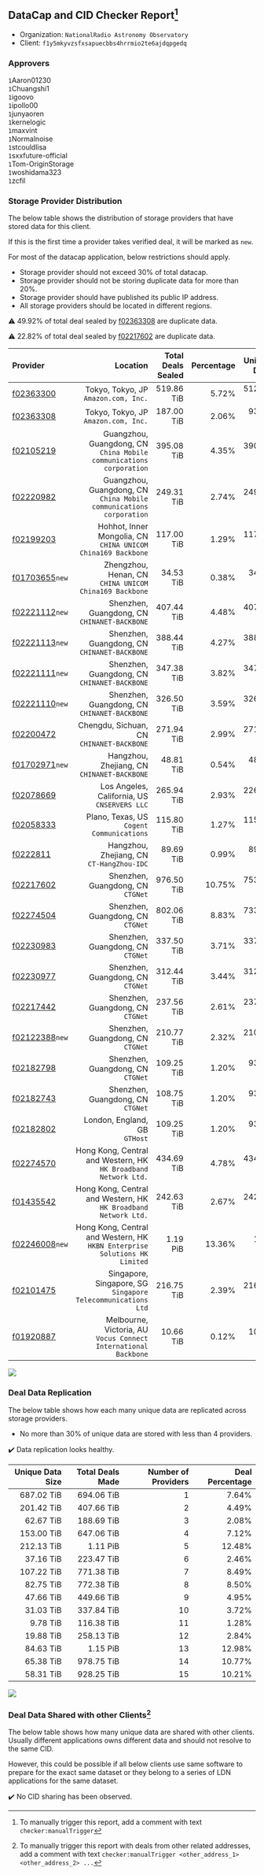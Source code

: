 ## DataCap and CID Checker Report[^1]
 - Organization: `NationalRadio Astronomy Observatory`
 - Client: `f1y5mkyvzsfxsapuecbbs4hrrmio2te6ajdqpgedq`
### Approvers
`1`Aaron01230<br/>`1`Chuangshi1<br/>`1`igoovo<br/>`1`ipollo00<br/>`1`junyaoren<br/>`1`kernelogic<br/>`1`maxvint<br/>`1`Normalnoise<br/>`1`stcouldlisa<br/>`1`sxxfuture-official<br/>`1`Tom-OriginStorage<br/>`1`woshidama323<br/>`1`zcfil

### Storage Provider Distribution
The below table shows the distribution of storage providers that have stored data for this client.

If this is the first time a provider takes verified deal, it will be marked as `new`.

For most of the datacap application, below restrictions should apply.
 - Storage provider should not exceed 30% of total datacap.
 - Storage provider should not be storing duplicate data for more than 20%.
 - Storage provider should have published its public IP address.
 - All storage providers should be located in different regions.

⚠️ 49.92% of total deal sealed by [f02363308](https://filfox.info/en/address/f02363308) are duplicate data.

⚠️ 22.82% of total deal sealed by [f02217602](https://filfox.info/en/address/f02217602) are duplicate data.

| Provider                                                    |                                                                      Location | Total Deals Sealed | Percentage | Unique Data | Duplicate Deals |
| :---------------------------------------------------------- | ----------------------------------------------------------------------------: | -----------------: | ---------: | ----------: | --------------: |
| [f02363300](https://filfox.info/en/address/f02363300)       |                                       Tokyo, Tokyo, JP<br/>`Amazon.com, Inc.` |         519.86 TiB |      5.72% |  512.86 TiB |           1.35% |
| [f02363308](https://filfox.info/en/address/f02363308)       |                                       Tokyo, Tokyo, JP<br/>`Amazon.com, Inc.` |         187.00 TiB |      2.06% |   93.66 TiB |          49.92% |
| [f02105219](https://filfox.info/en/address/f02105219)       |        Guangzhou, Guangdong, CN<br/>`China Mobile communications corporation` |         395.08 TiB |      4.35% |  390.33 TiB |           1.20% |
| [f02220982](https://filfox.info/en/address/f02220982)       |        Guangzhou, Guangdong, CN<br/>`China Mobile communications corporation` |         249.31 TiB |      2.74% |  249.25 TiB |           0.03% |
| [f02199203](https://filfox.info/en/address/f02199203)       |               Hohhot, Inner Mongolia, CN<br/>`CHINA UNICOM China169 Backbone` |         117.00 TiB |      1.29% |  117.00 TiB |           0.00% |
| [f01703655](https://filfox.info/en/address/f01703655)`new`  |                     Zhengzhou, Henan, CN<br/>`CHINA UNICOM China169 Backbone` |          34.53 TiB |      0.38% |   34.09 TiB |           1.27% |
| [f02221112](https://filfox.info/en/address/f02221112)`new`  |                               Shenzhen, Guangdong, CN<br/>`CHINANET-BACKBONE` |         407.44 TiB |      4.48% |  407.44 TiB |           0.00% |
| [f02221113](https://filfox.info/en/address/f02221113)`new`  |                               Shenzhen, Guangdong, CN<br/>`CHINANET-BACKBONE` |         388.44 TiB |      4.27% |  388.19 TiB |           0.06% |
| [f02221111](https://filfox.info/en/address/f02221111)`new`  |                               Shenzhen, Guangdong, CN<br/>`CHINANET-BACKBONE` |         347.38 TiB |      3.82% |  347.00 TiB |           0.11% |
| [f02221110](https://filfox.info/en/address/f02221110)`new`  |                               Shenzhen, Guangdong, CN<br/>`CHINANET-BACKBONE` |         326.50 TiB |      3.59% |  326.25 TiB |           0.08% |
| [f02200472](https://filfox.info/en/address/f02200472)       |                                  Chengdu, Sichuan, CN<br/>`CHINANET-BACKBONE` |         271.94 TiB |      2.99% |  271.94 TiB |           0.00% |
| [f01702971](https://filfox.info/en/address/f01702971)`new`  |                                Hangzhou, Zhejiang, CN<br/>`CHINANET-BACKBONE` |          48.81 TiB |      0.54% |   48.81 TiB |           0.00% |
| [f02078669](https://filfox.info/en/address/f02078669)       |                               Los Angeles, California, US<br/>`CNSERVERS LLC` |         265.94 TiB |      2.93% |  226.86 TiB |          14.69% |
| [f02058333](https://filfox.info/en/address/f02058333)       |                                  Plano, Texas, US<br/>`Cogent Communications` |         115.80 TiB |      1.27% |  115.75 TiB |           0.04% |
| [f0222811](https://filfox.info/en/address/f0222811)         |                                  Hangzhou, Zhejiang, CN<br/>`CT-HangZhou-IDC` |          89.69 TiB |      0.99% |   89.69 TiB |           0.00% |
| [f02217602](https://filfox.info/en/address/f02217602)       |                                          Shenzhen, Guangdong, CN<br/>`CTGNet` |         976.50 TiB |     10.75% |  753.69 TiB |          22.82% |
| [f02274504](https://filfox.info/en/address/f02274504)       |                                          Shenzhen, Guangdong, CN<br/>`CTGNet` |         802.06 TiB |      8.83% |  733.31 TiB |           8.57% |
| [f02230983](https://filfox.info/en/address/f02230983)       |                                          Shenzhen, Guangdong, CN<br/>`CTGNet` |         337.50 TiB |      3.71% |  337.50 TiB |           0.00% |
| [f02230977](https://filfox.info/en/address/f02230977)       |                                          Shenzhen, Guangdong, CN<br/>`CTGNet` |         312.44 TiB |      3.44% |  312.44 TiB |           0.00% |
| [f02217442](https://filfox.info/en/address/f02217442)       |                                          Shenzhen, Guangdong, CN<br/>`CTGNet` |         237.56 TiB |      2.61% |  237.56 TiB |           0.00% |
| [f02122388](https://filfox.info/en/address/f02122388)`new`  |                                          Shenzhen, Guangdong, CN<br/>`CTGNet` |         210.77 TiB |      2.32% |  210.77 TiB |           0.00% |
| [f02182798](https://filfox.info/en/address/f02182798)       |                                          Shenzhen, Guangdong, CN<br/>`CTGNet` |         109.25 TiB |      1.20% |   93.59 TiB |          14.33% |
| [f02182743](https://filfox.info/en/address/f02182743)       |                                          Shenzhen, Guangdong, CN<br/>`CTGNet` |         108.75 TiB |      1.20% |   93.28 TiB |          14.22% |
| [f02182802](https://filfox.info/en/address/f02182802)       |                                              London, England, GB<br/>`GTHost` |         109.25 TiB |      1.20% |   93.59 TiB |          14.33% |
| [f02274570](https://filfox.info/en/address/f02274570)       |            Hong Kong, Central and Western, HK<br/>`HK Broadband Network Ltd.` |         434.69 TiB |      4.78% |  434.69 TiB |           0.00% |
| [f01435542](https://filfox.info/en/address/f01435542)       |            Hong Kong, Central and Western, HK<br/>`HK Broadband Network Ltd.` |         242.63 TiB |      2.67% |  242.63 TiB |           0.00% |
| [f02246008](https://filfox.info/en/address/f02246008)`new`  | Hong Kong, Central and Western, HK<br/>`HKBN Enterprise Solutions HK Limited` |           1.19 PiB |     13.36% |    1.14 PiB |           3.45% |
| [f02101475](https://filfox.info/en/address/f02101475)       |               Singapore, Singapore, SG<br/>`Singapore Telecommunications Ltd` |         216.75 TiB |      2.39% |  216.69 TiB |           0.03% |
| [f01920887](https://filfox.info/en/address/f01920887)       |            Melbourne, Victoria, AU<br/>`Vocus Connect International Backbone` |          10.66 TiB |      0.12% |   10.63 TiB |           0.29% |

<img src="https://raw.githubusercontent.com/data-preservation-programs/filplus-checker-assets/main/filecoin-project/filecoin-plus-large-datasets/issues/2045/1693019575365.png"/>

### Deal Data Replication
The below table shows how each many unique data are replicated across storage providers.

- No more than 30% of unique data are stored with less than 4 providers.

✔️ Data replication looks healthy.

| Unique Data Size | Total Deals Made | Number of Providers | Deal Percentage |
| ---------------: | ---------------: | ------------------: | --------------: |
|       687.02 TiB |       694.06 TiB |                   1 |           7.64% |
|       201.42 TiB |       407.66 TiB |                   2 |           4.49% |
|        62.67 TiB |       188.69 TiB |                   3 |           2.08% |
|       153.00 TiB |       647.06 TiB |                   4 |           7.12% |
|       212.13 TiB |         1.11 PiB |                   5 |          12.48% |
|        37.16 TiB |       223.47 TiB |                   6 |           2.46% |
|       107.22 TiB |       771.38 TiB |                   7 |           8.49% |
|        82.75 TiB |       772.38 TiB |                   8 |           8.50% |
|        47.66 TiB |       449.66 TiB |                   9 |           4.95% |
|        31.03 TiB |       337.84 TiB |                  10 |           3.72% |
|         9.78 TiB |       116.38 TiB |                  11 |           1.28% |
|        19.88 TiB |       258.13 TiB |                  12 |           2.84% |
|        84.63 TiB |         1.15 PiB |                  13 |          12.98% |
|        65.38 TiB |       978.75 TiB |                  14 |          10.77% |
|        58.31 TiB |       928.25 TiB |                  15 |          10.21% |

<img src="https://raw.githubusercontent.com/data-preservation-programs/filplus-checker-assets/main/filecoin-project/filecoin-plus-large-datasets/issues/2045/1693019576006.png"/>

### Deal Data Shared with other Clients[^3]
The below table shows how many unique data are shared with other clients.
Usually different applications owns different data and should not resolve to the same CID.

However, this could be possible if all below clients use same software to prepare for the exact same dataset or they belong to a series of LDN applications for the same dataset.

✔️ No CID sharing has been observed.

[^1]: To manually trigger this report, add a comment with text `checker:manualTrigger`

[^2]: Deals from those addresses are combined into this report as they are specified with `checker:manualTrigger`

[^3]: To manually trigger this report with deals from other related addresses, add a comment with text `checker:manualTrigger <other_address_1> <other_address_2> ...`
